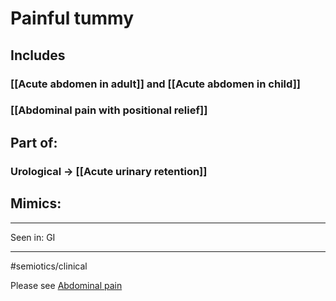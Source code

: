 # Painful tummy
## Includes 
### [[Acute abdomen in adult]] and [[Acute abdomen in child]] 
### [[Abdominal pain with positional relief]]
## Part of:
### Urological -> [[Acute urinary retention]]
## Mimics:

---
Seen in: GI

---
#semiotics/clinical 

Please see [Abdominal pain ](../../Hi%20my%20name%20is%2010d68aea736840bdaaaada77957226e2/Approaches%20to%20presentations%208679d2d8c8c94ea3bac0503cd307470e/Abdominal%20pain%20678b66ab13384c5d812671d3e3e97ba8.md)
